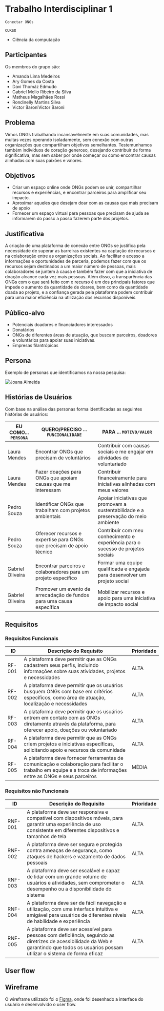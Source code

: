 # Trabalho Interdisciplinar 1 
`Conectar ONGs`

`CURSO` 

 - Ciência da computação

## Participantes

 Os membros do grupo são:
 - Amanda Lima Medeiros
 - Ary Gomes da Costa
 - Davi Thomáz Edmudo
 - Gabriel Mello Ribeiro da Silva
 - Matheus Magalhães Rossi
 - Rondinelly Martins Silva
 - Victor BaroniVictor Baroni

## Problema
Vimos ONGs trabalhando incansavelmente em suas comunidades, mas muitas vezes operando isoladamente, sem conexão com outras organizações que compartilham objetivos semelhantes. Testemunhamos também indivíduos de coração generoso, desejando contribuir de forma significativa, mas sem saber por onde começar ou como encontrar causas alinhadas com suas paixões e valores. 

## Objetivos
 - Criar um espaço online onde ONGs podem se unir, compartilhar recursos e experiências, e encontrar parceiros para amplificar seu impacto.
 - Aproximar aqueles que desejam doar com as causas que mais precisam de apoio
 - Fornecer um espaço virtual para pessoas que precisam de ajuda se informarem do passo a passo fazerem parte dos projetos.

## Justificativa
A criação de uma plataforma de conexão entre ONGs se justifica pela necessidade de superar as barreiras existentes na captação de recursos e na colaboração entre as organizações sociais. Ao facilitar o acesso a informações e oportunidades de parceria, podemos fazer com que os recursos sejam destinados a um maior número de pessoas, mais colaboradores se juntem à causa e também fazer com que a iniciativa de doação alcance cada vez mais pessoas. Além disso, a transparência das ONGs com o que será feito com o recurso é um dos principais fatores que impede o aumento da quantidade de doares, bem como da quantidade doada ao projeto, e a confiança gerada pela plataforma podem contribuir para uma maior eficiência na utilização dos recursos disponíveis.

## Público-alvo
- Potenciais doadores e financiadores interessados
- Donatários
- ONGs de diferentes áreas de atuação, que buscam parceiros, doadores e voluntários para apoiar suas iniciativas.
- Empresas filantrópicas
## Persona
Exemplo de personas que identificamos na nossa pesquisa:

![Joana Almeida]()
## Histórias de Usuários

Com base na análise das personas forma identificadas as seguintes histórias de usuários:

|EU COMO... `PERSONA`| QUERO/PRECISO ... `FUNCIONALIDADE` |PARA ... `MOTIVO/VALOR`                 |
|--------------------|------------------------------------|----------------------------------------|
|Laura Mendes        | Encontrar ONGs que precisam de voluntários | Contribuir com causas sociais e me engajar em atividades de voluntariado |
|Laura Mendes        | Fazer doações para ONGs que apoiam causas que me interessam | Contribuir financeiramente para iniciativas alinhadas com meus valores |
|Pedro Souza         | Identificar ONGs que trabalham com projetos ambientais | Apoiar iniciativas que promovam a sustentabilidade e a preservação do meio ambiente |
|Pedro Souza         | Oferecer recursos e expertise para ONGs que precisam de apoio técnico | Contribuir com meu conhecimento e experiência para o sucesso de projetos sociais |
|Gabriel Oliveira    | Encontrar parceiros e colaboradores para um projeto específico | Formar uma equipe qualificada e engajada para desenvolver um projeto social |
|Gabriel Oliveira    | Promover um evento de arrecadação de fundos para uma causa específica | Mobilizar recursos e apoio para uma iniciativa de impacto social |

## Requisitos

### Requisitos Funcionais

|ID    | Descrição do Requisito  | Prioridade |
|------|-----------------------------------------|----|
|RF-001| A plataforma deve permitir que as ONGs cadastrem seus perfis, incluindo informações sobre suas atividades, projetos e necessidades | ALTA | 
|RF-002| A plataforma deve permitir que os usuários busquem ONGs com base em critérios específicos, como área de atuação, localização e necessidades | ALTA |
|RF-003| A plataforma deve permitir que os usuários entrem em contato com as ONGs diretamente através da plataforma, para oferecer apoio, doações ou voluntariado | ALTA |
|RF-004| A plataforma deve permitir que as ONGs criem projetos e iniciativas específicas, solicitando apoio e recursos da comunidade | ALTA |
|RF-005| A plataforma deve fornecer ferramentas de comunicação e colaboração para facilitar o trabalho em equipe e a troca de informações entre as ONGs e seus parceiros | MÉDIA |

### Requisitos não Funcionais

|ID     | Descrição do Requisito  |Prioridade |
|-------|-------------------------|----|
|RNF-001| A plataforma deve ser responsiva e compatível com dispositivos móveis, para garantir uma experiência de uso consistente em diferentes dispositivos e tamanhos de tela | ALTA | 
|RNF-002| A plataforma deve ser segura e protegida contra ameaças de segurança, como ataques de hackers e vazamento de dados pessoais | ALTA | 
|RNF-003| A plataforma deve ser escalável e capaz de lidar com um grande volume de usuários e atividades, sem comprometer o desempenho ou a disponibilidade do sistema | ALTA | 
|RNF-004| A plataforma deve ser de fácil navegação e utilização, com uma interface intuitiva e amigável para usuários de diferentes níveis de habilidade e experiência | ALTA | 
|RNF-005| A plataforma deve ser acessível para pessoas com deficiência, seguindo as diretrizes de acessibilidade da Web e garantindo que todos os usuários possam utilizar o sistema de forma eficaz | ALTA |
## User flow

## Wireframe
O wireframe utilizado foi o [Figma](https://www.figma.com/), onde foi desenhado a interface do usuário e desenvolvido o user flow.